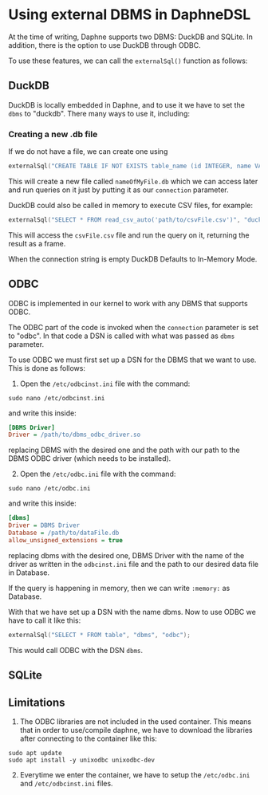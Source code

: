 <!--
Copyright 2021 The DAPHNE Consortium

Licensed under the Apache License, Version 2.0 (the "License");
you may not use this file except in compliance with the License.
You may obtain a copy of the License at

    http://www.apache.org/licenses/LICENSE-2.0

Unless required by applicable law or agreed to in writing, software
distributed under the License is distributed on an "AS IS" BASIS,
WITHOUT WARRANTIES OR CONDITIONS OF ANY KIND, either express or implied.
See the License for the specific language governing permissions and
limitations under the License.
-->

# Using external DBMS in DaphneDSL

At the time of writing, Daphne supports two DBMS: DuckDB and SQLite. In addition, there is the option to use DuckDB through ODBC.

To use these features, we can call the `externalSql()` function as follows:

## DuckDB

DuckDB is locally embedded in Daphne, and to use it we have to set the `dbms` to "duckdb". There many ways to use it, including:

### Creating a new .db file

If we do not have a file, we can create one using 

```cpp
externalSql("CREATE TABLE IF NOT EXISTS table_name (id INTEGER, name VARCHAR);", "duckdb", "nameOfMyFile.db");
```

This will create a new file called `nameOfMyFile.db` which we can access later and run queries on it just by putting it as our `connection` parameter.

DuckDB could also be called in memory to execute CSV files, for example:

```cpp
externalSql("SELECT * FROM read_csv_auto('path/to/csvFile.csv')", "duckdb", ":memory:");
```

This will access the `csvFile.csv` file and run the query on it, returning the result as a frame. 

When the connection string is empty DuckDB Defaults to In-Memory Mode.

## ODBC

ODBC is implemented in our kernel to work with any DBMS that supports ODBC. 

The ODBC part of the code is invoked when the `connection` parameter is set to "odbc". In that code a DSN is called with what was passed as `dbms` parameter. 

To use ODBC we must first set up a DSN for the DBMS that we want to use. This is done as follows:

1. Open the `/etc/odbcinst.ini` file  with the command:

```ubuntu
sudo nano /etc/odbcinst.ini
```

and write this inside: 

```ini
[DBMS Driver]
Driver = /path/to/dbms_odbc_driver.so
```

replacing DBMS with the desired one and the path with our path to the DBMS ODBC driver (which needs to be installed).

2. Open the `/etc/odbc.ini` file  with the command:

```ubuntu
sudo nano /etc/odbc.ini
```

and write this inside: 

```ini
[dbms]
Driver = DBMS Driver
Database = /path/to/dataFile.db
allow_unsigned_extensions = true
```

replacing dbms with the desired one, DBMS Driver with the name of the driver as written in the `odbcinst.ini` file and the path to our desired data file in Database. 

If the query is happening in memory, then we can write `:memory:` as Database. 

With that we have set up a DSN with the name dbms. Now to use ODBC we have to call it like this:

```cpp
externalSql("SELECT * FROM table", "dbms", "odbc");
```

This would call ODBC with the DSN `dbms`.

## SQLite


## Limitations

1. The ODBC libraries are not included in the used container. This means that in order to use/compile daphne, we have to download the libraries after connecting to the container like this: 

```ubuntu
sudo apt update
sudo apt install -y unixodbc unixodbc-dev
```

2. Everytime we enter the container, we have to setup the `/etc/odbc.ini` and `/etc/odbcinst.ini` files.